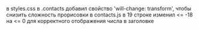 в styles.css в .contacts добавил свойство 'will-change: transform', чтобы снизить сложность прорисовки
в contacts.js в 19 строке изменил <= -18 на <= 0 для корректного отображения числа в заголовке